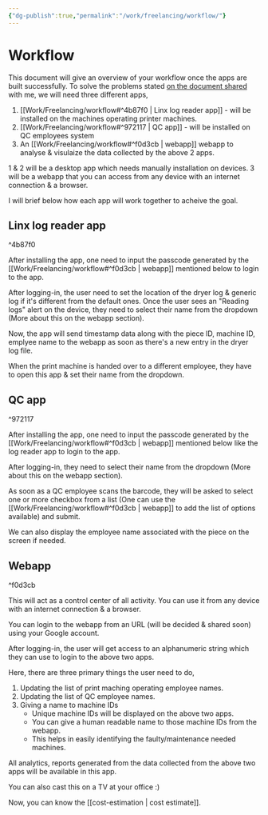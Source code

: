 ```yaml
---
{"dg-publish":true,"permalink":"/work/freelancing/workflow/"}
---
```


# Workflow
This document will give an overview of your workflow once the apps are built successfully. To solve the problems stated [on the document shared](https://docs.google.com/document/d/1mE5er1zjdZ5NH9xa5XhB6Irt0G35ejhzAxCoT5Pdguk/edit) with me, we will need three different apps,

 1. [[Work/Freelancing/workflow#^4b87f0 | Linx log reader app]] - will be installed on the machines operating printer machines.
 2. [[Work/Freelancing/workflow#^972117 | QC app]] - will be installed on QC employees system
 3. An [[Work/Freelancing/workflow#^f0d3cb | webapp]] webapp to analyse & visulaize the data collected by the above 2 apps.

1 & 2 will be a desktop app which needs manually installation on devices.
3 will be a webapp that you can access from any device with an internet connection & a browser.

I will brief below how each app will work together to acheive the goal.

## Linx log reader app

^4b87f0

After installing the app, one need to input the passcode generated by the [[Work/Freelancing/workflow#^f0d3cb | webapp]] mentioned below to login to the app.

After logging-in, the user need to set the location of the dryer log & generic log if it's different from the default ones. Once the user sees an "Reading logs" alert on the device, they need to select their name from the dropdown (More about this on the webapp section).

Now, the app will send timestamp data along with the piece ID, machine ID, emplyee name to the webapp as soon as there's a new entry in the dryer log file.

When the print machine is handed over to a different employee, they have to open this app & set their name from the dropdown.


## QC app

^972117

After installing the app, one need to input the passcode generated by the [[Work/Freelancing/workflow#^f0d3cb | webapp]] mentioned below like the log reader app to login to the app.

After logging-in, they need to select their name from the dropdown (More about this on the webapp section).

As soon as a QC employee scans the barcode, they will be asked to select one or more checkbox from a list (One can use the [[Work/Freelancing/workflow#^f0d3cb | webapp]] to add the list of options available) and submit.

We can also display the employee name associated with the piece on the screen if needed.

## Webapp

^f0d3cb

This will act as a control center of all activity. You can use it from any device with an internet connection & a browser.

You can login to the webapp from an URL (will be decided & shared soon) using your Google account.

After logging-in, the user will get access to an alphanumeric string which they can use to login to the above two apps.

Here, there are three primary things the user need to do,
   1. Updating the list of print maching operating employee names.
   2. Updating the list of QC employee names.
   3. Giving a name to machine IDs 
	   - Unique machine IDs will be displayed on the above two apps.
	   - You can give a human readable name to those machine IDs from the webapp.
	   - This helps in easily identifying the faulty/maintenance needed machines.

All analytics, reports generated from the data collected from the above two apps will be available in this app. 

You can also cast this on a TV at your office :)

Now, you can know the [[cost-estimation | cost estimate]].